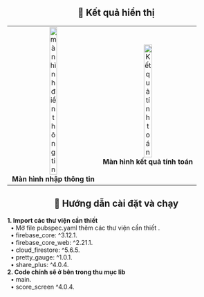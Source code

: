 <h2 align="center">📸 Kết quả hiển thị</h2>

<table align="center">
  <tr>
    <td align="center">
      <img src="Anh/giaoienAdmin.jpg" alt="màn hình điền thông tin" width="30%"><br>
      <strong>Màn hình nhập thông tin</strong>
    </td>
    <td align="center">
      <img src="![giaodienND](https://github.com/user-attachments/assets/1cdf01e0-09fe-419f-80bb-6300940ac208)
" alt="Kết quả tính toán" width="30%"><br>
      <strong>Màn hình kết quả tính toán</strong>
    </td>
  </tr>
</table>
<h2 align="center">🚀 Hướng dẫn cài đặt và chạy</h2>
  <strong>1. Import các thư viện cần thiết </strong><br>
  &nbsp;&nbsp;&bull; Mở file pubspec.yaml thêm các thư viện cần thiết .<br>
  &nbsp;&nbsp;&bull; firebase_core: ^3.12.1.<br>
  &nbsp;&nbsp;&bull; firebase_core_web: ^2.21.1.<br>
  &nbsp;&nbsp;&bull; cloud_firestore: ^5.6.5.<br>
  &nbsp;&nbsp;&bull; pretty_gauge: ^1.0.1.<br>
  &nbsp;&nbsp;&bull; share_plus: ^4.0.4.<br>
  <strong>2. Code chính sẽ ở bên trong thu mục lib </strong><br>
  &nbsp;&nbsp;&bull; main.<br>
  &nbsp;&nbsp;&bull; score_screen ^4.0.4.<br>
  

